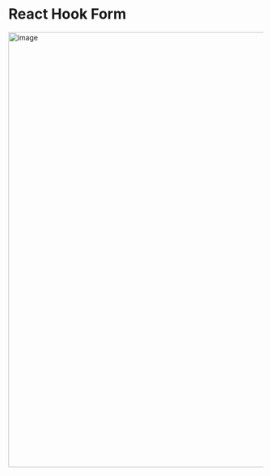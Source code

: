 # React Hook Form

<img width="1168" height="860" alt="image" src="https://github.com/user-attachments/assets/690e48a2-d2af-4567-9255-a0e535a90d3e" />
